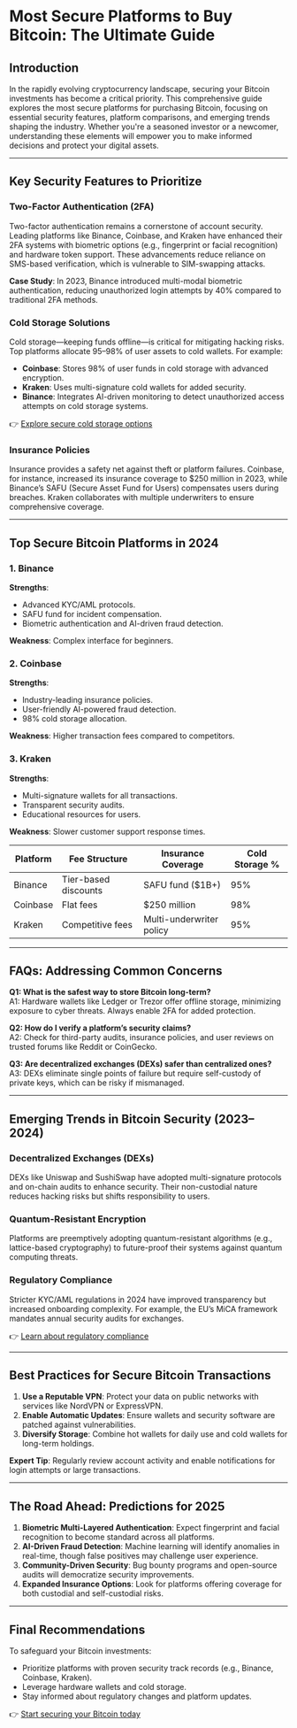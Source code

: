 # Most Secure Platforms to Buy Bitcoin: The Ultimate Guide

## Introduction  
In the rapidly evolving cryptocurrency landscape, securing your Bitcoin investments has become a critical priority. This comprehensive guide explores the most secure platforms for purchasing Bitcoin, focusing on essential security features, platform comparisons, and emerging trends shaping the industry. Whether you're a seasoned investor or a newcomer, understanding these elements will empower you to make informed decisions and protect your digital assets.

---

## Key Security Features to Prioritize

### Two-Factor Authentication (2FA)  
Two-factor authentication remains a cornerstone of account security. Leading platforms like Binance, Coinbase, and Kraken have enhanced their 2FA systems with biometric options (e.g., fingerprint or facial recognition) and hardware token support. These advancements reduce reliance on SMS-based verification, which is vulnerable to SIM-swapping attacks.  

**Case Study**: In 2023, Binance introduced multi-modal biometric authentication, reducing unauthorized login attempts by 40% compared to traditional 2FA methods.

### Cold Storage Solutions  
Cold storage—keeping funds offline—is critical for mitigating hacking risks. Top platforms allocate 95–98% of user assets to cold wallets. For example:  
- **Coinbase**: Stores 98% of user funds in cold storage with advanced encryption.  
- **Kraken**: Uses multi-signature cold wallets for added security.  
- **Binance**: Integrates AI-driven monitoring to detect unauthorized access attempts on cold storage systems.  

👉 [Explore secure cold storage options](https://bit.ly/okx-bonus)  

### Insurance Policies  
Insurance provides a safety net against theft or platform failures. Coinbase, for instance, increased its insurance coverage to $250 million in 2023, while Binance’s SAFU (Secure Asset Fund for Users) compensates users during breaches. Kraken collaborates with multiple underwriters to ensure comprehensive coverage.

---

## Top Secure Bitcoin Platforms in 2024

### 1. Binance  
**Strengths**:  
- Advanced KYC/AML protocols.  
- SAFU fund for incident compensation.  
- Biometric authentication and AI-driven fraud detection.  

**Weakness**: Complex interface for beginners.  

### 2. Coinbase  
**Strengths**:  
- Industry-leading insurance policies.  
- User-friendly AI-powered fraud detection.  
- 98% cold storage allocation.  

**Weakness**: Higher transaction fees compared to competitors.  

### 3. Kraken  
**Strengths**:  
- Multi-signature wallets for all transactions.  
- Transparent security audits.  
- Educational resources for users.  

**Weakness**: Slower customer support response times.  

| **Platform** | **Fee Structure** | **Insurance Coverage** | **Cold Storage %** |  
|--------------|-------------------|------------------------|--------------------|  
| Binance      | Tier-based discounts | SAFU fund ($1B+)       | 95%                |  
| Coinbase     | Flat fees          | $250 million           | 98%                |  
| Kraken       | Competitive fees   | Multi-underwriter policy | 95%              |  

---

## FAQs: Addressing Common Concerns  

**Q1: What is the safest way to store Bitcoin long-term?**  
A1: Hardware wallets like Ledger or Trezor offer offline storage, minimizing exposure to cyber threats. Always enable 2FA for added protection.  

**Q2: How do I verify a platform’s security claims?**  
A2: Check for third-party audits, insurance policies, and user reviews on trusted forums like Reddit or CoinGecko.  

**Q3: Are decentralized exchanges (DEXs) safer than centralized ones?**  
A3: DEXs eliminate single points of failure but require self-custody of private keys, which can be risky if mismanaged.  

---

## Emerging Trends in Bitcoin Security (2023–2024)

### Decentralized Exchanges (DEXs)  
DEXs like Uniswap and SushiSwap have adopted multi-signature protocols and on-chain audits to enhance security. Their non-custodial nature reduces hacking risks but shifts responsibility to users.  

### Quantum-Resistant Encryption  
Platforms are preemptively adopting quantum-resistant algorithms (e.g., lattice-based cryptography) to future-proof their systems against quantum computing threats.  

### Regulatory Compliance  
Stricter KYC/AML regulations in 2024 have improved transparency but increased onboarding complexity. For example, the EU’s MiCA framework mandates annual security audits for exchanges.  

👉 [Learn about regulatory compliance](https://bit.ly/okx-bonus)  

---

## Best Practices for Secure Bitcoin Transactions  

1. **Use a Reputable VPN**: Protect your data on public networks with services like NordVPN or ExpressVPN.  
2. **Enable Automatic Updates**: Ensure wallets and security software are patched against vulnerabilities.  
3. **Diversify Storage**: Combine hot wallets for daily use and cold wallets for long-term holdings.  

**Expert Tip**: Regularly review account activity and enable notifications for login attempts or large transactions.  

---

## The Road Ahead: Predictions for 2025  

1. **Biometric Multi-Layered Authentication**: Expect fingerprint and facial recognition to become standard across all platforms.  
2. **AI-Driven Fraud Detection**: Machine learning will identify anomalies in real-time, though false positives may challenge user experience.  
3. **Community-Driven Security**: Bug bounty programs and open-source audits will democratize security improvements.  
4. **Expanded Insurance Options**: Look for platforms offering coverage for both custodial and self-custodial risks.  

---

## Final Recommendations  

To safeguard your Bitcoin investments:  
- Prioritize platforms with proven security track records (e.g., Binance, Coinbase, Kraken).  
- Leverage hardware wallets and cold storage.  
- Stay informed about regulatory changes and platform updates.  

👉 [Start securing your Bitcoin today](https://bit.ly/okx-bonus)  
